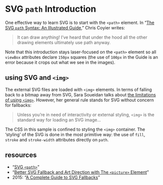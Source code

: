 # SVG `path` Introduction

One effective way to learn SVG is to start with the `<path>` element. In “[The SVG `path` Syntax: An Illustrated Guide](https://css-tricks.com/svg-path-syntax-illustrated-guide/),” Chris Coyier writes:

>It can draw anything! I’ve heard that under the hood all the other drawing elements ultimately use path anyway.

Note that this introduction stays laser-focused on the `<path>` element so all `viewBox` attributes declare `150px` squares (the use of `100px` in the Guide is an error because it crops out what we see in the images).

## using SVG and `<img>`

The external SVG files are loaded with `<img>` elements. In terms of falling back to a bitmap away from SVG, Sara Soueidan talks about [the limitations of using `<img>`](https://www.sarasoueidan.com/blog/svg-picture/). However, her general rule stands for SVG without concern for fallbacks:

>Unless you’re in need of interactivity or external styling, `<img>` is the standard way for loading an SVG image…

The CSS in this sample is confined to styling the `<img>` container. The ‘styling’ of the SVG is done in the most primitive way: the use of `fill`, `stroke` and `stroke-width` attributes directly on `path`.

## resources

* “[SVG `<path>`](https://www.w3schools.com/graphics/svg_path.asp)”
* “[Better SVG Fallback and Art Direction with The `<picture>` Element](https://www.sarasoueidan.com/blog/svg-picture/)”
* 2015: “[A Complete Guide to SVG Fallbacks](https://css-tricks.com/a-complete-guide-to-svg-fallbacks/)”